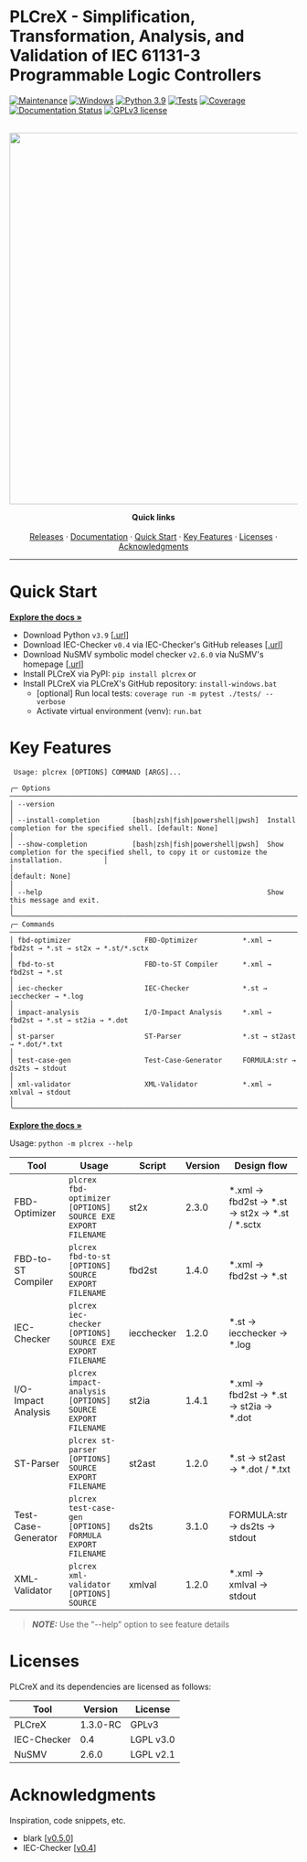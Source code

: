 PLCreX - Simplification, Transformation, Analysis, and Validation of IEC 61131-3 Programmable Logic Controllers
===============================================================================================================

<!-- -->
<!-- [![made-with-python](https://img.shields.io/badge/Made%20with-Python-1f425f.svg)](https://www.python.org/) -->
<!-- [![made-with-sphinx-doc](https://img.shields.io/badge/Made%20with-Sphinx-1f425f.svg)](https://www.sphinx-doc.org/) -->
[![Maintenance](https://img.shields.io/badge/Maintained%3F-yes-green.svg)](https://GitHub.com/Naereen/StrapDown.js/graphs/commit-activity)
[![Windows](https://badgen.net/badge/icon/windows?icon=windows&label)](https://microsoft.com/windows/)
[![Python 3.9](https://img.shields.io/badge/python-3.9-blue.svg)](https://www.python.org/downloads/release/python-390/)
[![Tests](https://img.shields.io/badge/Tests-passed-<COLOR>.svg)](https://shields.io/)
[![Coverage](https://img.shields.io/badge/coverage-100%25-<COLOR>.svg)](https://shields.io/)
[![Documentation Status](https://readthedocs.org/projects/plcrex/badge/?version=latest)](https://plcrex.readthedocs.io/en/latest/?badge=latest)
[![GPLv3 license](https://img.shields.io/badge/License-GPLv3-blue.svg)](http://perso.crans.org/besson/LICENSE.html)

<br />
<div align="center">
  <img src="https://github.com/marwern/PLCreX/assets/92115516/f144929b-b6d5-4cc5-8041-365b53c9e529" width=650> <!-- width=400 -->

  <!-- <h3 align="center">PLCreX</h3> -->

  <p align="center">
    <strong>Quick links</strong>
    <br />
    <br />
    <a href="https://pypi.org/project/plcrex/">Releases</a>
    ·
    <a href="https://plcrex.readthedocs.io/en">Documentation</a>
    ·
    <a href="#quick-start">Quick Start</a>
    ·
    <a href="#key-features">Key Features</a>
    ·
    <a href="#licenses">Licenses</a>
    ·
    <a href="#acknowledgments">Acknowledgments</a>
  </p>
</div>

---


Quick Start
===========
<strong><a href="https://plcrex.readthedocs.io/en">Explore the docs »</a></strong>

* Download Python ``v3.9`` [[.url](https://www.python.org/downloads/release/python-390/)]
* Download IEC-Checker ``v0.4`` via IEC-Checker's GitHub releases [[.url](https://github.com/jubnzv/iec-checker/releases/tag/v0.4)]
* Download NuSMV symbolic model checker ``v2.6.0`` via NuSMV's homepage [[.url](https://nusmv.fbk.eu/)]
* Install PLCreX via PyPI: ``pip install plcrex`` or
* Install PLCreX via PLCreX's GitHub repository: ``install-windows.bat``
     * [optional] Run local tests: ``coverage run -m pytest ./tests/ --verbose``
     * Activate virtual environment (venv): ``run.bat``

Key Features
============

```
 Usage: plcrex [OPTIONS] COMMAND [ARGS]...

╭─ Options ────────────────────────────────────────────────────────────────────────────────────────────────────────────────────────────────────────────────╮
│ --version                                                                                                                                                │
│ --install-completion        [bash|zsh|fish|powershell|pwsh]  Install completion for the specified shell. [default: None]                                 │
│ --show-completion           [bash|zsh|fish|powershell|pwsh]  Show completion for the specified shell, to copy it or customize the installation.          │
│                                                              [default: None]                                                                             │
│ --help                                                       Show this message and exit.                                                                 │
╰──────────────────────────────────────────────────────────────────────────────────────────────────────────────────────────────────────────────────────────╯
╭─ Commands ───────────────────────────────────────────────────────────────────────────────────────────────────────────────────────────────────────────────╮
│ fbd-optimizer                  FBD-Optimizer           *.xml → fbd2st → *.st → st2x → *.st/*.sctx                                                        │
│ fbd-to-st                      FBD-to-ST Compiler      *.xml → fbd2st → *.st                                                                             │
│ iec-checker                    IEC-Checker             *.st → iecchecker → *.log                                                                         │
│ impact-analysis                I/O-Impact Analysis     *.xml → fbd2st → *.st → st2ia → *.dot                                                             │
│ st-parser                      ST-Parser               *.st → st2ast → *.dot/*.txt                                                                       │
│ test-case-gen                  Test-Case-Generator     FORMULA:str → ds2ts → stdout                                                                      │
│ xml-validator                  XML-Validator           *.xml → xmlval → stdout                                                                           │
╰──────────────────────────────────────────────────────────────────────────────────────────────────────────────────────────────────────────────────────────╯
```


<strong><a href="https://plcrex.readthedocs.io/en">Explore the docs »</a></strong>

Usage: ``python -m plcrex --help``

<!--- <img src="https://github.com/marwern/PLCreX/assets/92115516/1afecd73-a1b0-4c84-98e5-53086f684483" width=650> --->

| Tool                | Usage                                                         | Script      | Version | Design flow                                  |
|---------------------|---------------------------------------------------------------|-------------|---------|----------------------------------------------|
| FBD-Optimizer       | ``plcrex fbd-optimizer [OPTIONS] SOURCE EXE EXPORT FILENAME`` | st2x        | 2.3.0   | *.xml → fbd2st → *.st → st2x → *.st / *.sctx |
| FBD-to-ST Compiler  | ``plcrex fbd-to-st [OPTIONS] SOURCE EXPORT FILENAME``         | fbd2st      | 1.4.0   | *.xml → fbd2st → *.st                        |
| IEC-Checker         | ``plcrex iec-checker [OPTIONS] SOURCE EXE EXPORT FILENAME``   | iecchecker | 1.2.0   | *.st → iecchecker → *.log                   |
| I/O-Impact Analysis | ``plcrex impact-analysis [OPTIONS] SOURCE EXPORT FILENAME``   | st2ia       | 1.4.1   | *.xml → fbd2st → *.st → st2ia → *.dot        |
| ST-Parser           | ``plcrex st-parser [OPTIONS] SOURCE EXPORT FILENAME``         | st2ast      | 1.2.0   | *.st → st2ast → *.dot / *.txt                |
| Test-Case-Generator | ``plcrex test-case-gen [OPTIONS] FORMULA EXPORT FILENAME``    | ds2ts       | 3.1.0  | FORMULA:str → ds2ts → stdout                 |
| XML-Validator       | ``plcrex xml-validator [OPTIONS] SOURCE``                     | xmlval     | 1.2.0   | *.xml → xmlval → stdout                     |

> **_NOTE:_**  Use the "--help" option to see feature details

Licenses
========
PLCreX and its dependencies are licensed as follows:

| Tool        | Version  | License   |
|-------------|----------|-----------|
| PLCreX      | 1.3.0-RC | GPLv3     |
| IEC-Checker | 0.4      | LGPL v3.0 |
| NuSMV       | 2.6.0    | LGPL v2.1 |


Acknowledgments
===============
Inspiration, code snippets, etc.

* blark [[v0.5.0](https://github.com/klauer/blark/releases/tag/v0.5.0)]
* IEC-Checker [[v0.4](https://github.com/jubnzv/iec-checker/releases/tag/v0.4)]